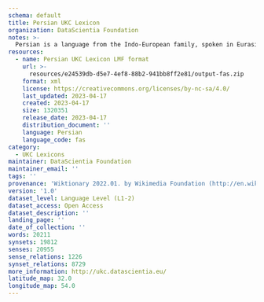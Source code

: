```yaml
---
schema: default
title: Persian UKC Lexicon
organization: DataScientia Foundation
notes: >-
  Persian is a language from the Indo-European family, spoken in Eurasia. The UKC Lexicon of Persian is represented as a lexico-semantic network. It consists of words, word senses, synsets, as well as sense-level and synset-level relationships.
resources:
  - name: Persian UKC Lexicon LMF format
    url: >-
      resources/e24539db-d5e7-4ef8-88b2-941bb8ff2e81/output-fas.zip
    format: xml
    license: https://creativecommons.org/licenses/by-nc-sa/4.0/
    last_updated: 2023-04-17
    created: 2023-04-17
    size: 1320351
    release_date: 2023-04-17
    distribution_document: ''
    language: Persian
    language_code: fas
category:
  - UKC Lexicons
maintainer: DataScientia Foundation
maintainer_email: ''
tags: ''
provenance: 'Wiktionary 2022.01. by Wikimedia Foundation (http://en.wiktionary.org); CogNet 2.1 by Khuyagbaatar Batsuren, National University of Mongolia (http://cognet.ukc.disi.unitn.it); KinDiv: Kinship Diversity 1.0 by Temuulen Khishigsuren (http://ukc.disi.unitn.it/index.php/kinship/); UniMet: Universal Metonymy 1.0 by Temuulen Khishigsuren and Gábor Bella (http://ukc.disi.unitn.it/index.php/metonymy/); MorphyNet 2.0 by Gábor Bella and Khuyagbaatar Batsuren (http://ukc.disi.unitn.it/index.php/morphynet/); Antonymy 1.0 by Gábor Bella (http://ukc.datascientia.eu); Open Multilingual Wordnet 1.4 by Francis Bond, Division of Linguistics and Multilingual Studies, Nanyang Technological University (http://compling.hss.ntu.edu.sg/omw/); Persian Wordnet  by Mortaza Montazery, University of Isfahan (website not available); Princeton WordNet 2.1 by Princeton University (https://wordnet.princeton.edu)'
version: '1.0'
dataset_level: Language Level (L1-2)
dataset_access: Open Access
dataset_description: ''
landing_page: ''
date_of_collection: ''
words: 20211
synsets: 19812
senses: 20955
sense_relations: 1226
synset_relations: 8729
more_information: http://ukc.datascientia.eu/
latitude_map: 32.0
longitude_map: 54.0
---
```


